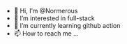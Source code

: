 - 👋 Hi, I’m @Normerous
- 👀 I’m interested in full-stack
- 🌱 I’m currently learning github action
- 📫 How to reach me ...

<!---
Normerous/Normerous is a ✨ special ✨ repository because its `README.md` (this file) appears on your GitHub profile.
You can click the Preview link to take a look at your changes.
--->
